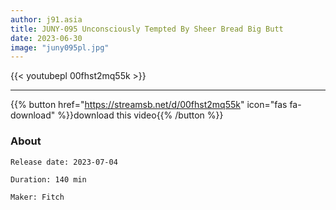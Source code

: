 ```yaml
---
author: j91.asia
title: JUNY-095 Unconsciously Tempted By Sheer Bread Big Butt
date: 2023-06-30
image: "juny095pl.jpg"
---
```



{{< youtubepl 00fhst2mq55k >}}
___

{{% button href="https://streamsb.net/d/00fhst2mq55k" icon="fas fa-download" %}}download this video{{% /button %}}
### About

`Release date: 2023-07-04`

`Duration: 140 min`

`Maker:	Fitch`